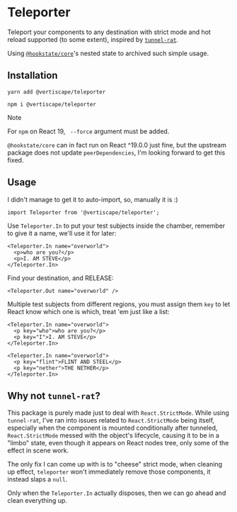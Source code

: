 # Teleporter

Teleport your components to any destination with strict mode and hot reload supported (to some extent), inspired by [`tunnel-rat`](https://github.com/pmndrs/tunnel-rat).

Using [`@hookstate/core`](https://hookstate.js.org/)'s nested state to archived such simple usage.

## Installation

```
yarn add @vertiscape/teleporter
```

```
npm i @vertiscape/teleporter
```

> [!NOTE]
> For `npm` on React 19, ` --force` argument must be added.
> 
> `@hookstate/core` can in fact run on React ^19.0.0 just fine, but the upstream package does not update `peerDependencies`, I'm looking forward to get this fixed.

## Usage

I didn't manage to get it to auto-import, so, manually it is :)
```tsx
import Teleporter from '@vertiscape/teleporter';
```

Use `Teleporter.In` to put your test subjects inside the chamber, remember to give it a name, we'll use it for later:
```tsx
<Teleporter.In name="overworld">
  <p>who are you?</p>
  <p>I. AM STEVE</p>
</Teleporter.In>
```

Find your destination, and RELEASE:
```tsx
<Teleporter.Out name="overworld" />
```

Multiple test subjects from different regions, you must assign them `key` to let React know which one is which, treat 'em just like a list:
```tsx
<Teleporter.In name="overworld">
  <p key="who">who are you?</p>
  <p key="I">I. AM STEVE</p>
</Teleporter.In>

<Teleporter.In name="overworld">
  <p key="flint">FLINT AND STEEL</p>
  <p key="nether">THE NETHER</p>
</Teleporter.In>
```

## Why not `tunnel-rat`?

This package is purely made just to deal with `React.StrictMode`. While using `tunnel-rat`, I've ran into issues related to `React.StrictMode` being itself, especially when the component is mounted conditionally after tunneled, `React.StrictMode` messed with the object's lifecycle, causing it to be in a "limbo" state, even though it appears on React nodes tree, only some of the effect in scene work.

The only fix I can come up with is to "cheese" strict mode, when cleaning up effect, `teleporter` won't immediately remove those components, it instead slaps a `null`.

Only when the `Teleporter.In` actually disposes, then we can go ahead and clean everything up.
